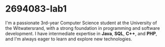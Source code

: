 # 2694083-lab1
I'm a passionate 3rd-year Computer Science student at the University of the Witwatersrand, with a strong foundation in programming and software development. I have intermediate expertise in **Java**, **SQL**, **C++**, and **PHP**, and I'm always eager to learn and explore new technologies. 

